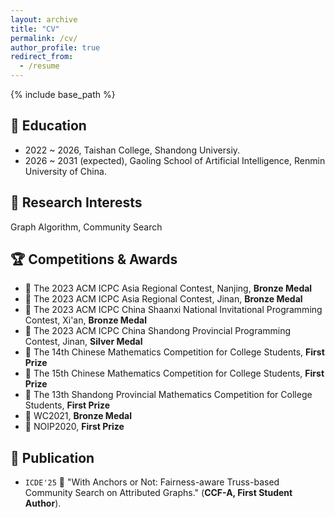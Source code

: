 ```yaml
---
layout: archive
title: "CV"
permalink: /cv/
author_profile: true
redirect_from:
  - /resume
---
```


{% include base_path %}

## 📖 Education
- 2022 ~ 2026, Taishan College, Shandong Universiy.
- 2026 ~ 2031 (expected), Gaoling School of Artificial Intelligence, Renmin University of China.

## 🔭 Research Interests
Graph Algorithm, Community Search

## 🏆 Competitions & Awards
- 🥉 The 2023 ACM ICPC Asia Regional Contest, Nanjing, **Bronze Medal**
- 🥉 The 2023 ACM ICPC Asia Regional Contest, Jinan, **Bronze Medal**
- 🥉 The 2023 ACM ICPC China Shaanxi National Invitational Programming Contest, Xi'an, **Bronze Medal**
- 🥈 The 2023 ACM ICPC China Shandong Provincial Programming Contest, Jinan, **Silver Medal**
- 🥇 The 14th Chinese Mathematics Competition for College Students, **First Prize**
- 🥇 The 15th Chinese Mathematics Competition for College Students, **First Prize**
- 🥇 The 13th Shandong Provincial Mathematics Competition for College Students, **First Prize**
- 🥉 WC2021, **Bronze Medal**
- 🥇 NOIP2020, **First Prize**

## 📝 Publication 

- `ICDE'25` 🎊 "With Anchors or Not: Fairness-aware Truss-based Community Search on Attributed Graphs." (**CCF-A, First Student Author**).

